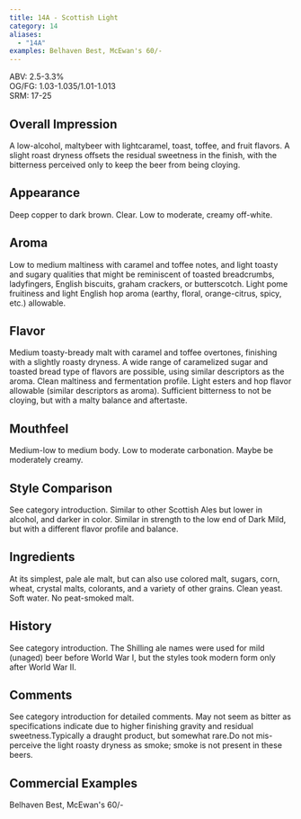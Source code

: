 ```yaml
---
title: 14A - Scottish Light
category: 14
aliases: 
  - "14A"
examples: Belhaven Best, McEwan's 60/-
---
```


ABV: 2.5-3.3%  
OG/FG: 1.03-1.035/1.01-1.013  
SRM: 17-25  

## Overall Impression
A low-alcohol, maltybeer with lightcaramel, toast, toffee, and fruit flavors. A slight roast dryness offsets the residual sweetness in the finish, with the bitterness perceived only to keep the beer from being cloying.

## Appearance
Deep copper to dark brown. Clear. Low to moderate, creamy off-white.

## Aroma
Low to medium maltiness with caramel and toffee notes, and light toasty and sugary qualities that might be reminiscent of toasted breadcrumbs, ladyfingers, English biscuits, graham crackers, or butterscotch. Light pome fruitiness and light English hop aroma (earthy, floral, orange-citrus, spicy, etc.) allowable.

## Flavor
Medium toasty-bready malt with caramel and toffee overtones, finishing with a slightly roasty dryness. A wide range of caramelized sugar and toasted bread type of flavors are possible, using similar descriptors as the aroma. Clean maltiness and fermentation profile. Light esters and hop flavor allowable (similar descriptors as aroma). Sufficient bitterness to not be cloying, but with a malty balance and aftertaste.

## Mouthfeel
Medium-low to medium body. Low to moderate carbonation. Maybe be moderately creamy.

## Style Comparison
See category introduction. Similar to other Scottish Ales but lower in alcohol, and darker in color. Similar in strength to the low end of Dark Mild, but with a different flavor profile and balance.

## Ingredients
At its simplest, pale ale malt, but can also use colored malt, sugars, corn, wheat, crystal malts, colorants, and a variety of other grains. Clean yeast. Soft water. No peat-smoked malt.

## History
See category introduction. The Shilling ale names were used for mild (unaged) beer before World War I, but the styles took modern form only after World War II.

## Comments
See category introduction for detailed comments. May not seem as bitter as specifications indicate due to higher finishing gravity and residual sweetness.Typically a draught product, but somewhat rare.Do not mis-perceive the light roasty dryness as smoke; smoke is not present in these beers.

## Commercial Examples
Belhaven Best, McEwan's 60/-